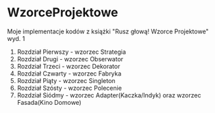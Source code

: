 # WzorceProjektowe
Moje implementacje kodów z książki "Rusz głową! Wzorce Projektowe" wyd. 1
1) Rozdział Pierwszy - wzorzec Strategia
2) Rozdział Drugi - wzorzec Obserwator
3) Rozdział Trzeci - wzorzec Dekorator
4) Rozdział Czwarty - wzorzec Fabryka
5) Rozdział Piąty - wzorzec Singleton
6) Rozdział Szósty - wzorzec Polecenie
7) Rozdział Siódmy - wzorzec Adapter(Kaczka/Indyk) oraz wzorzec Fasada(Kino Domowe)
